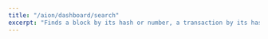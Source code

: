 ```yaml
---
title: "/aion/dashboard/search"
excerpt: "Finds a block by its hash or number, a transaction by its hash, an account by its address, or a token (or list tokens) by its (their) name or symbol"
---
```


